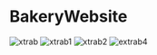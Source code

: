 # BakeryWebsite

![xtrab](https://user-images.githubusercontent.com/61581315/179797797-e65a9b18-461a-4f8a-a7a1-0696299f6430.PNG)
![xtrab1](https://user-images.githubusercontent.com/61581315/179797817-40180f45-b909-47f9-97f7-19b246126b5b.PNG)
![xtrab2](https://user-images.githubusercontent.com/61581315/179797827-103f3c73-8be6-4543-85c2-328d54615409.PNG)
![extrab4](https://user-images.githubusercontent.com/61581315/179797929-8a576a74-b965-490e-a9e1-727ae4a3a82b.PNG)
